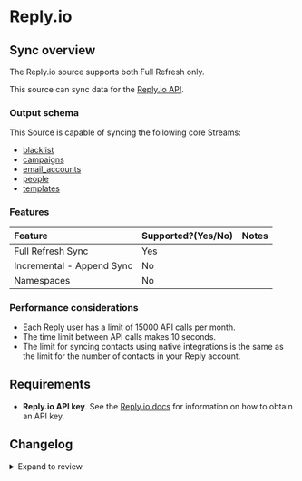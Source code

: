 # Reply.io

## Sync overview

The Reply.io source supports both Full Refresh only.

This source can sync data for the [Reply.io API](https://apidocs.reply.io/#intro).

### Output schema

This Source is capable of syncing the following core Streams:

- [blacklist](https://apidocs.reply.io/#9251a79b-3d16-478c-acfd-dfe1eb49e85a)
- [campaigns](https://apidocs.reply.io/#4c035861-5dc9-4ba2-8adf-24e55c83e5f0)
- [email_accounts](https://apidocs.reply.io/#2f59ac90-fe00-440c-a841-3bd11ce8f28f)
- [people](https://apidocs.reply.io/#0a39db6f-af24-494f-88d6-caefd76b40f9)
- [templates](https://apidocs.reply.io/#5e4650a6-f2d7-4a9f-86ed-ca863360fcca)

### Features

| Feature                   | Supported?\(Yes/No\) | Notes |
| :------------------------ | :------------------- | :---- |
| Full Refresh Sync         | Yes                  |       |
| Incremental - Append Sync | No                   |       |
| Namespaces                | No                   |       |

### Performance considerations

- Each Reply user has a limit of 15000 API calls per month.
- The time limit between API calls makes 10 seconds.
- The limit for syncing contacts using native integrations is the same as the limit for the number of contacts in your Reply account.

## Requirements

- **Reply.io API key**. See the [Reply.io docs](https://apidocs.reply.io/#authentication) for information on how to obtain an API key.

## Changelog

<details>
  <summary>Expand to review</summary>

| Version | Date       | Pull Request                                             | Subject                       |
|:--------|:-----------| :------------------------------------------------------- | :---------------------------- |
| 0.2.0 | 2024-08-14 | [44078](https://github.com/airbytehq/airbyte/pull/44078) | Refactor connector to manifest-only format |
| 0.1.14 | 2024-08-12 | [43818](https://github.com/airbytehq/airbyte/pull/43818) | Update dependencies |
| 0.1.13 | 2024-08-10 | [43696](https://github.com/airbytehq/airbyte/pull/43696) | Update dependencies |
| 0.1.12 | 2024-08-03 | [43215](https://github.com/airbytehq/airbyte/pull/43215) | Update dependencies |
| 0.1.11 | 2024-07-27 | [42827](https://github.com/airbytehq/airbyte/pull/42827) | Update dependencies |
| 0.1.10 | 2024-07-20 | [42246](https://github.com/airbytehq/airbyte/pull/42246) | Update dependencies |
| 0.1.9 | 2024-07-13 | [41737](https://github.com/airbytehq/airbyte/pull/41737) | Update dependencies |
| 0.1.8 | 2024-07-10 | [41497](https://github.com/airbytehq/airbyte/pull/41497) | Update dependencies |
| 0.1.7 | 2024-07-09 | [41302](https://github.com/airbytehq/airbyte/pull/41302) | Update dependencies |
| 0.1.6 | 2024-07-06 | [40805](https://github.com/airbytehq/airbyte/pull/40805) | Update dependencies |
| 0.1.5 | 2024-06-25 | [40283](https://github.com/airbytehq/airbyte/pull/40283) | Update dependencies |
| 0.1.4 | 2024-06-22 | [40137](https://github.com/airbytehq/airbyte/pull/40137) | Update dependencies |
| 0.1.3 | 2024-06-17 | [38661](https://github.com/airbytehq/airbyte/pull/38661) | Make connector compatible with Builder |
| 0.1.2 | 2024-06-04 | [39012](https://github.com/airbytehq/airbyte/pull/39012) | [autopull] Upgrade base image to v1.2.1 |
| 0.1.1 | 2024-05-20 | [38409](https://github.com/airbytehq/airbyte/pull/38409) | [autopull] base image + poetry + up_to_date |
| 0.1.0 | 2022-10-22 | [18844](https://github.com/airbytehq/airbyte/pull/18844) | Add Reply.io Source Connector |

</details>
